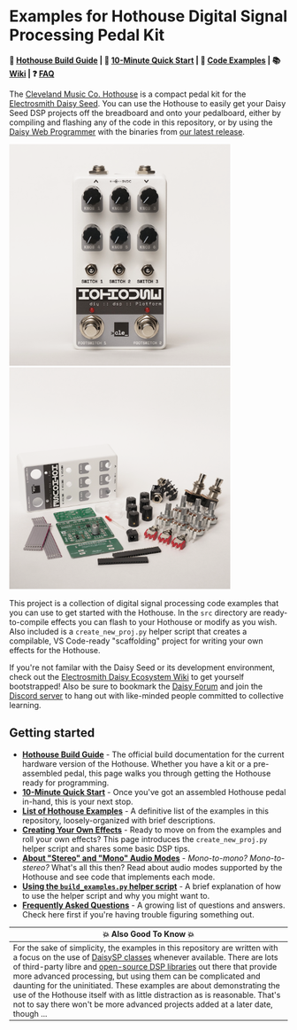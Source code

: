 # Examples for Hothouse Digital Signal Processing Pedal Kit

**:wrench: [Hothouse Build Guide](https://github.com/clevelandmusicco/HothouseExamples/wiki/Cleveland-Music-Co.-Hothouse-DIY-Digital-Signal-Processing-Pedal-Kit-Build-Guide-(Stereo-Version)) | :rocket: [10-Minute Quick Start](https://github.com/clevelandmusicco/HothouseExamples/wiki/10%E2%80%90Minute-Quick-Start) | :page_facing_up: [Code Examples](https://github.com/clevelandmusicco/HothouseExamples/wiki/Hothouse-Examples) | :books: [Wiki](https://github.com/clevelandmusicco/HothouseExamples/wiki) | :question: [FAQ](https://github.com/clevelandmusicco/HothouseExamples/wiki/Frequently-Asked-Questions)**

The [Cleveland Music Co. Hothouse](https://clevelandmusicco.com/hothouse-diy-digital-signal-processing-platform-kit/) is a compact pedal kit for the [Electrosmith Daisy Seed](https://electro-smith.com/products/daisy-seed). You can use the Hothouse to easily get your Daisy Seed DSP projects off the breadboard and onto your pedalboard, either by compiling and flashing any of the code in this repository, or by using the [Daisy Web Programmer](https://electro-smith.github.io/Programmer/) with the binaries from [our latest release](https://github.com/clevelandmusicco/HothouseExamples/releases).

<img src="./resources/hothouse-front-553px.png" alt="Cleveland Music Co. Hothouse Pedal" style="height:400px; width:400px;"/><img src="./resources/hothouse-kit-553px.png" alt="Cleveland Music Co. Hothouse Kit" style="height:400px; width:400px;"/>

This project is a collection of digital signal processing code examples that you can use to get started with the Hothouse. In the `src` directory are ready-to-compile effects you can flash to your Hothouse or modify as you wish. Also included is a `create_new_proj.py` helper script that creates a compilable, VS Code-ready "scaffolding" project for writing your own effects for the Hothouse.

If you're not familar with the Daisy Seed or its development environment, check out the [Electrosmith Daisy Ecosystem Wiki](https://github.com/electro-smith/DaisyWiki/wiki) to get yourself bootstrapped! Also be sure to bookmark the [Daisy Forum](https://forum.electro-smith.com/) and join the [Discord server](https://discord.gg/SuCtUsbD) to hang out with like-minded people committed to collective learning.

## Getting started

* [**Hothouse Build Guide**](https://github.com/clevelandmusicco/HothouseExamples/wiki/Cleveland-Music-Co.-Hothouse-DIY-Digital-Signal-Processing-Pedal-Kit-Build-Guide-(Stereo-Version)) - The official build documentation for the current hardware version of the Hothouse. Whether you have a kit or a pre-assembled pedal, this page walks you through getting the Hothouse ready for programming.
* [**10-Minute Quick Start**](https://github.com/clevelandmusicco/HothouseExamples/wiki/10%E2%80%90Minute-Quick-Start) - Once you've got an assembled Hothouse pedal in-hand, this is your next stop.
* [**List of Hothouse Examples**](https://github.com/clevelandmusicco/HothouseExamples/wiki/Hothouse-Examples) - A definitive list of the examples in this repository, loosely-organized with brief descriptions.
* [**Creating Your Own Effects**](https://github.com/clevelandmusicco/HothouseExamples/wiki/Creating-your-own-effects) - Ready to move on from the examples and roll your own effects? This page introduces the `create_new_proj.py` helper script and shares some basic DSP tips.
* [**About "Stereo" and "Mono" Audio Modes**](https://github.com/clevelandmusicco/HothouseExamples/wiki/About-%22Stereo%22-and-%22Mono%22-Audio-Modes) - _Mono-to-mono? Mono-to-stereo?_ What's all this then? Read about audio modes supported by the Hothouse and see code that implements each mode.
* [**Using the `build_examples.py` helper script**](https://github.com/clevelandmusicco/HothouseExamples/wiki/Using-the-build_examples.py-helper-script) - A brief explanation of how to use the helper script and why you might want to.
* [**Frequently Asked Questions**](https://github.com/clevelandmusicco/HothouseExamples/wiki/Frequently-Asked-Questions) - A growing list of questions and answers. Check here first if you're having trouble figuring something out.

| 💥 Also Good To Know 💥 |
|-|
| For the sake of simplicity, the examples in this repository are written with a focus on the use of [DaisySP classes](https://electro-smith.github.io/DaisySP/annotated.html) whenever available. There are lots of third-party libre and [open-source DSP libraries](https://search.brave.com/search?q=open+source+%28inpage%3Adsp+OR+inpage%3A%22digital+signal+processing%22%29+libraries&source=web) out there that provide more advanced processing, but using them can be complicated and daunting for the uninitiated. These examples are about demonstrating the use of the Hothouse itself with as little distraction as is reasonable. That's not to say there won't be more advanced projects added at a later date, though ... |
